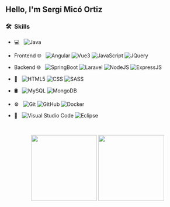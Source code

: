 <h2> Hello, I'm Sergi Micó Ortiz</h2>

<h3> 🛠 &nbsp;Skills</h3>

- 💻 &nbsp;
  ![Java](https://img.shields.io/badge/-Java-333333?style=flat&logo=Java&logoColor=007396)
- Frontend 🌐 &nbsp;
  ![Angular](https://img.shields.io/badge/-Angular-333333?style=flat&logo=angular)
  ![Vue3](https://img.shields.io/badge/-Vue.js-333333?style=flat&logo=vuedotjs)
  ![JavaScript](https://img.shields.io/badge/-JavaScript-333333?style=flat&logo=javascript)
  ![JQuery](https://img.shields.io/badge/jQuery-333333?style=flat&logo=jquery)
- Backend 🌐 &nbsp;
  ![SpringBoot](https://img.shields.io/badge/SpringBoot-333333?style=flat&logo=springboot)
  ![Laravel](https://img.shields.io/badge/Laravel-333333?style=flat&logo=laravel)
  ![NodeJS](https://img.shields.io/badge/Node.js-333333?style=flat&logo=node.js)
  ![ExpressJS](https://img.shields.io/badge/Express.js-333333?style=flat&logo=express)
- 🎨 &nbsp;
  ![HTML5](https://img.shields.io/badge/-HTML5-333333?style=flat&logo=HTML5)
  ![CSS](https://img.shields.io/badge/-CSS-333333?style=flat&logo=CSS3&logoColor=1572B6)
  ![SASS](https://img.shields.io/badge/-SASS-333333?style=flat&logo=sass)
- 🛢 &nbsp;
  ![MySQL](https://img.shields.io/badge/-MySQL-333333?style=flat&logo=mysql)
  ![MongoDB](https://img.shields.io/badge/-MongoDB-333333?style=flat&logo=mongodb)
- ⚙️ &nbsp;
  ![Git](https://img.shields.io/badge/-Git-333333?style=flat&logo=git)
  ![GitHub](https://img.shields.io/badge/-GitHub-333333?style=flat&logo=github)
  ![Docker](https://img.shields.io/badge/-Docker-333333?style=flat&logo=docker)
- 🔧 &nbsp;
  ![Visual Studio Code](https://img.shields.io/badge/-Visual%20Studio%20Code-333333?style=flat&logo=visual-studio-code&logoColor=007ACC)
  ![Eclipse](https://img.shields.io/badge/-Eclipse-333333?style=flat&logo=eclipse-ide&logoColor=2C2255)
  
  <br/>
<div align="center">
    <img height="180em" src="https://github-readme-stats.vercel.app/api/top-langs/?username=sergimicoortiz&layout=compact" />
    <img height="180em" src="https://github-readme-stats.vercel.app/api?username=sergimicoortiz&show_icons=true" />
</div>
<br/>